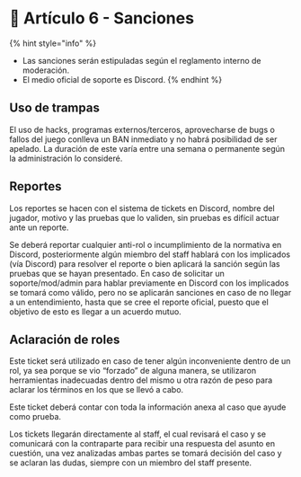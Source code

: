 # 📙 Artículo 6 - Sanciones

{% hint style="info" %}
* Las sanciones serán estipuladas según el reglamento interno de moderación.
* El medio oficial de soporte es Discord.
{% endhint %}

## Uso de trampas

El uso de hacks, programas externos/terceros, aprovecharse de bugs o fallos del juego conlleva un BAN inmediato y no habrá posibilidad de ser apelado. La duración de este varía entre una semana o permanente según la administración lo consideré.

## Reportes

Los reportes se hacen con el sistema de tickets en Discord, nombre del jugador, motivo y las pruebas que lo validen, sin pruebas es difícil actuar ante un reporte.

Se deberá reportar cualquier anti-rol o incumplimiento de la normativa en Discord, posteriormente algún miembro del staff hablará con los implicados (vía  Discord) para resolver el reporte o bien aplicará la sanción según las pruebas que se hayan presentado. En caso de solicitar un soporte/mod/admin para hablar previamente en Discord con los implicados se tomará como válido, pero no se aplicarán sanciones en caso de no llegar a un entendimiento, hasta que se cree el reporte oficial, puesto que el objetivo de esto es llegar a un acuerdo mutuo.

## Aclaración de roles

Este ticket será utilizado en caso de tener algún inconveniente dentro de un rol, ya sea porque se vio “forzado” de alguna manera, se utilizaron herramientas inadecuadas dentro del mismo u otra razón de peso para aclarar los términos en los que se llevó a cabo.

Este ticket deberá contar con toda la información anexa al caso que ayude como prueba.

Los tickets llegarán directamente al staff, el cual revisará el caso y se comunicará con la contraparte para recibir una respuesta del asunto en cuestión, una vez analizadas ambas partes se tomará decisión del caso y se aclaran las dudas, siempre con un miembro del staff presente.
